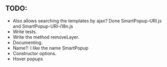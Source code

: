 
TODO:
----
 * Also allows searching the templates by ajax? Done SmartPopup-URI.js and SmartPopup-URI-i18n.js
 * Write tests.
 * Write the method removeLayer.
 * Documenting.
 * Name?: I like the name SmartPopup
 * Constructor options. 
 * Hover popups